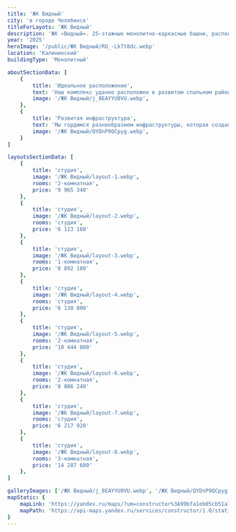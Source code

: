 ```yaml
---
title: 'ЖК Видный'
city: 'в городе Челябинск'
titleForLayots: 'ЖК Видный'
description: 'ЖК «Видный». 25-этажные монолитно-каркасные башни, расположатся на улице 250-летия Челябинска. Застройщиком выступает компания ООО «Трест Магнитострой». Записаться на экскурсию в ЖК "Видный".'
year: '2025'
heroImage: '/public/ЖК Видный/RU_-Lk7t8dc.webp'
location: 'Калининский'
buildingType: 'Монолитный'

aboutSectionData: [
    {
        title: 'Идеальное расположение',
        text: 'Наш комплекс удачно расположен в развитом спальном районе города, обеспечивая вам все преимущества комфортной жизни. Здесь вы найдете все необходимое для повседневной жизни: школы, детские сады, магазины и медицинские учреждения - все в шаговой доступности.',
        image: '/ЖК Видный/j_8EAYYU0VU.webp',
    },
    {
        title: 'Развитая инфраструктура',
        text: 'Мы гордимся разнообразием инфраструктуры, которая создана и продолжает развиваться вокруг нашего комплекса. Рестораны, кафе, фитнес-центры и парки - здесь есть все, чтобы удовлетворить ваши потребности и желания.',
        image: '/ЖК Видный/QYDnP9QCpyg.webp',
    }
]

layoutsSectionData: [
    {
        title: 'студия',
        image: '/ЖК Видный/layout-1.webp',
        rooms: '2-комнатная',
        price: '9 965 340'
    },
    {
        title: 'студия',
        image: '/ЖК Видный/layout-2.webp',
        rooms: 'студия',
        price: '6 113 160'
    },
    {
        title: 'студия',
        image: '/ЖК Видный/layout-3.webp',
        rooms: '1-комнатная',
        price: '8 892 180'
    },
    {
        title: 'студия',
        image: '/ЖК Видный/layout-4.webp',
        rooms: 'студия',
        price: '6 130 800'
    },
    {
        title: 'студия',
        image: '/ЖК Видный/layout-5.webp',
        rooms: '2-комнатная',
        price: '10 444 000'
    },
    {
        title: 'студия',
        image: '/ЖК Видный/layout-6.webp',
        rooms: '2-комнатная',
        price: '8 886 240'
    },
    {
        title: 'студия',
        image: '/ЖК Видный/layout-7.webp',
        rooms: 'студия',
        price: '6 217 920'
    },
    {
        title: 'студия',
        image: '/ЖК Видный/layout-8.webp',
        rooms: '3-комнатная',
        price: '14 287 680'
    },
]

galleryImages: ['/ЖК Видный/j_8EAYYU0VU.webp', '/ЖК Видный/QYDnP9QCpyg.webp', '/ЖК Видный/RU_-Lk7t8dc.webp', '/ЖК Видный/-DoMQhYsHYI.webp', '/ЖК Видный/jiPBentvc8w.webp', '/ЖК Видный/MjxPsqLPIZs 1.webp']
mapStatic: {
    mapLink: 'https://yandex.ru/maps/?um=constructor%3A99bfa1eb05cb51a7b232ff0c70919b7ef93b38a69c58524f96e0b92906f4582f&amp;source=constructorStatic',
    mapPath: 'https://api-maps.yandex.ru/services/constructor/1.0/static/?um=constructor%3A99bfa1eb05cb51a7b232ff0c70919b7ef93b38a69c58524f96e0b92906f4582f&amp;width=600&amp;height=450&amp;lang=ru_RU',
}
---
```

